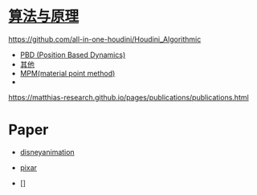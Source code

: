 # [算法与原理](https://github.com/all-in-one-houdini/Houdini_Algorithmic)

https://github.com/all-in-one-houdini/Houdini_Algorithmic

* [PBD (Position Based Dynamics)](https://github.com/FofightFong/All_In_One/blob/master/HoudiniAlgorithmic/pbd.md)
* [其他](https://github.com/FofightFong/All_In_One/blob/master/HoudiniAlgorithmic/others.md)
* [MPM(material point method)](https://github.com/FofightFong/All_In_One/blob/master/HoudiniAlgorithmic/mpm.md)
* 
https://matthias-research.github.io/pages/publications/publications.html


# Paper

* [disneyanimation](https://www.disneyanimation.com/publications/)

* [pixar](https://graphics.pixar.com/library/)

* []
